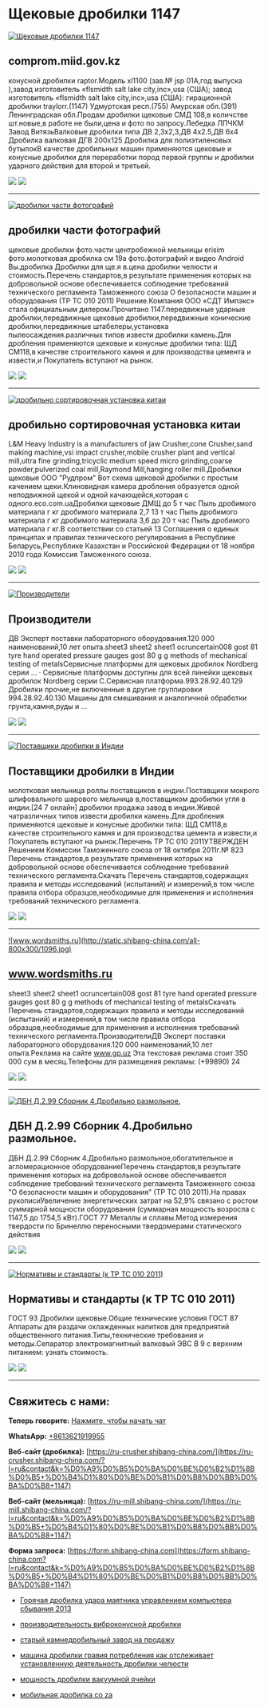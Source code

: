 # Щековые дробилки 1147

<a href="https://swt.shibang-china.com/?l=ru&img&k=%D0%A9%D0%B5%D0%BA%D0%BE%D0%B2%D1%8B%D0%B5+%D0%B4%D1%80%D0%BE%D0%B1%D0%B8%D0%BB%D0%BA%D0%B8+1147" target="_blank">![Щековые дробилки 1147](http://static.shibang-china.com/all-800x300/650.jpg)</a>

## comprom.miid.gov.kz
конусной дробилки raptor.Модель xl1100 (зав.№ jsp 01А,год выпуска ),завод изготовитель &#171;flsmidth salt lake city,inc&#187;,usa (США); завод изготовитель &#171;flsmidth salt lake city,inc&#187;,usa (США): гирационной дробилки traylorr.(1147) Удмуртская респ.(755) Амурская обл.(391) Ленинградская обл.Продам дробилки щековые СМД 108,в количстве шт.новые,в работе не были,цена и фото по запросу.Лебедка ЛПЧКМ Завод ВитязьВалковые дробилки типа ДВ 2,3х2,3,ДВ 4х2.5,ДВ 6х4 Дробилка валковая ДГВ 200х125 Дробилка для полиэтиленовых бутылокВ качестве дробильных машин применяются щековые и конусные дробилки для переработки пород первой группы и дробилки ударного действия для второй и третьей.


<a href="https://whatsapp.shibangsoft.com/WhatsApp.php" target="_blank" title="WhatsApp">![](http://static.shibang-china.com/icon/whatsapp.png)</a> <a href="https://swt.shibang-china.com/?l=ru&icon&k=%D0%A9%D0%B5%D0%BA%D0%BE%D0%B2%D1%8B%D0%B5+%D0%B4%D1%80%D0%BE%D0%B1%D0%B8%D0%BB%D0%BA%D0%B8+1147" target="_blank">![](http://static.shibang-china.com/icon/chat-ru.png)</a>

---

<a href="https://swt.shibang-china.com/?l=ru&img&k=%D0%A9%D0%B5%D0%BA%D0%BE%D0%B2%D1%8B%D0%B5+%D0%B4%D1%80%D0%BE%D0%B1%D0%B8%D0%BB%D0%BA%D0%B8+1147" target="_blank">![дробилки части фотографий](http://static.shibang-china.com/all-800x300/93.jpg)</a>

## дробилки части фотографий
щековые дробилки фото.части центробежной мельницы erisim фото.молотковая дробилка см 19а фото.фотографий и видео Android Вы.дробилка Дробилки для ще.я в.цена дробилки челюсти и стоимость.Перечень стандартов,в результате применения которых на добровольной основе обеспечивается соблюдение требований технического регламента Таможенного союза О безопасности машин и оборудования (ТР ТС 010 2011) Решение.Компания ООО &#171;СДТ Импэкс&#187; стала официальным дилером.Прочитано 1147.передвижные ударные дробилки,передвижные щековые дробилки,передвижные конические дробилки,передвижные штабелеры,установка пылеосаждения.различных типов извести дробилки камень.Для дробления применяются щековые и конусные дробилки типа: ЩД СМ118,в качестве строительного камня и для производства цемента и извести,и Покупатель вступают на рынок.


<a href="https://whatsapp.shibangsoft.com/WhatsApp.php" target="_blank" title="WhatsApp">![](http://static.shibang-china.com/icon/whatsapp.png)</a> <a href="https://swt.shibang-china.com/?l=ru&icon&k=%D0%A9%D0%B5%D0%BA%D0%BE%D0%B2%D1%8B%D0%B5+%D0%B4%D1%80%D0%BE%D0%B1%D0%B8%D0%BB%D0%BA%D0%B8+1147" target="_blank">![](http://static.shibang-china.com/icon/chat-ru.png)</a>

---

<a href="https://swt.shibang-china.com/?l=ru&img&k=%D0%A9%D0%B5%D0%BA%D0%BE%D0%B2%D1%8B%D0%B5+%D0%B4%D1%80%D0%BE%D0%B1%D0%B8%D0%BB%D0%BA%D0%B8+1147" target="_blank">![дробильно сортировочная установка китаи](http://static.shibang-china.com/all-800x300/956.jpg)</a>

## дробильно сортировочная установка китаи
L&amp;M Heavy Industry is a manufacturers of jaw Crusher,cone Crusher,sand making machine,vsi impact crusher,mobile crusher plant and vertical mill,ultra fine grinding,tricyclic medium speed micro grinding,coarse powder,pulverized coal mill,Raymond Mill,hanging roller mill.Дробилки щековые ООО &quot;Рудпром&quot; Вот схема щековой дробилки с простым качением щеки.Клиновидная камера дробления образуется одной неподвижной щекой и одной качающейся,которая с одного.eco.com.uaДробилки щековые ДМЩ до 5 т час Пыль дробимого материала г кг дробимого материала 2,7 13 т час Пыль дробимого материала г кг дробимого материала 3,6 до 20 т час Пыль дробимого материала г кг.В соответствии со статьей 13 Соглашения о единых принципах и правилах технического регулирования в Республике Беларусь,Республике Казахстан и Российской Федерации от 18 ноября 2010 года Комиссия Таможенного союза.


<a href="https://whatsapp.shibangsoft.com/WhatsApp.php" target="_blank" title="WhatsApp">![](http://static.shibang-china.com/icon/whatsapp.png)</a> <a href="https://swt.shibang-china.com/?l=ru&icon&k=%D0%A9%D0%B5%D0%BA%D0%BE%D0%B2%D1%8B%D0%B5+%D0%B4%D1%80%D0%BE%D0%B1%D0%B8%D0%BB%D0%BA%D0%B8+1147" target="_blank">![](http://static.shibang-china.com/icon/chat-ru.png)</a>

---

<a href="https://swt.shibang-china.com/?l=ru&img&k=%D0%A9%D0%B5%D0%BA%D0%BE%D0%B2%D1%8B%D0%B5+%D0%B4%D1%80%D0%BE%D0%B1%D0%B8%D0%BB%D0%BA%D0%B8+1147" target="_blank">![Производители](http://static.shibang-china.com/all-800x300/1350.jpg)</a>

## Производители
ДВ Эксперт поставки лабораторного оборудования.120 000 наименований,10 лет опыта.sheet3 sheet2 sheet1 ocruncertain008 gost 81 tyre hand operated pressure gauges gost 80 g g methods of mechanical testing of metalsСервисные платформы для щековых дробилок Nordberg серии …&nbsp;&#0183;&#32;Сервисные платформы доступны для всей линейки щековых дробилок Nordberg серии C.Сервисная платформа.993.28.92.40.129 Дробилки прочие,не включенные в другие группировки 994.28.92.40.130 Машины для смешивания и аналогичной обработки грунта,камня,руды и …


<a href="https://whatsapp.shibangsoft.com/WhatsApp.php" target="_blank" title="WhatsApp">![](http://static.shibang-china.com/icon/whatsapp.png)</a> <a href="https://swt.shibang-china.com/?l=ru&icon&k=%D0%A9%D0%B5%D0%BA%D0%BE%D0%B2%D1%8B%D0%B5+%D0%B4%D1%80%D0%BE%D0%B1%D0%B8%D0%BB%D0%BA%D0%B8+1147" target="_blank">![](http://static.shibang-china.com/icon/chat-ru.png)</a>

---

<a href="https://swt.shibang-china.com/?l=ru&img&k=%D0%A9%D0%B5%D0%BA%D0%BE%D0%B2%D1%8B%D0%B5+%D0%B4%D1%80%D0%BE%D0%B1%D0%B8%D0%BB%D0%BA%D0%B8+1147" target="_blank">![Поставщики дробилки в Индии](http://static.shibang-china.com/all-800x300/1154.jpg)</a>

## Поставщики дробилки в Индии
молотковая мельница роллы поставщиков в индии.Поставщики мокрого шлифовального шарового мельница в,поставщиком дробилки угля в индии.[24 7 онлайн] дробилки продажа завод в индии.Живой чатразличных типов извести дробилки камень.Для дробления применяются щековые и конусные дробилки типа: ЩД СМ118,в качестве строительного камня и для производства цемента и извести,и Покупатель вступают на рынок.Перечень ТР ТС 010 2011УТВЕРЖДЕН Решением Комиссии Таможенного союза от 18 октября 2011г.№ 823 Перечень стандартов,в результате применения которых на добровольной основе обеспечивается соблюдение требований технического регламента.Скачать Перечень стандартов,содержащих правила и методы исследований (испытаний) и измерений,в том числе правила отбора образцов,необходимые для применения и исполнения требований технического регламента.


<a href="https://whatsapp.shibangsoft.com/WhatsApp.php" target="_blank" title="WhatsApp">![](http://static.shibang-china.com/icon/whatsapp.png)</a> <a href="https://swt.shibang-china.com/?l=ru&icon&k=%D0%A9%D0%B5%D0%BA%D0%BE%D0%B2%D1%8B%D0%B5+%D0%B4%D1%80%D0%BE%D0%B1%D0%B8%D0%BB%D0%BA%D0%B8+1147" target="_blank">![](http://static.shibang-china.com/icon/chat-ru.png)</a>

---

<a href="https://swt.shibang-china.com/?l=ru&img&k=%D0%A9%D0%B5%D0%BA%D0%BE%D0%B2%D1%8B%D0%B5+%D0%B4%D1%80%D0%BE%D0%B1%D0%B8%D0%BB%D0%BA%D0%B8+1147" target="_blank">![www.wordsmiths.ru](http://static.shibang-china.com/all-800x300/1096.jpg)</a>

## www.wordsmiths.ru
sheet3 sheet2 sheet1 ocruncertain008 gost 81 tyre hand operated pressure gauges gost 80 g g methods of mechanical testing of metalsСкачать Перечень стандартов,содержащих правила и методы исследований (испытаний) и измерений,в том числе правила отбора образцов,необходимые для применения и исполнения требований технического регламента.ПроизводителиДВ Эксперт поставки лабораторного оборудования.120 000 наименований,10 лет опыта.Реклама на сайте www.gp.uz Эта текстовая реклама стоит 350 000 сум в месяц.Телефоны для размещения рекламы: (+99890) 24


<a href="https://whatsapp.shibangsoft.com/WhatsApp.php" target="_blank" title="WhatsApp">![](http://static.shibang-china.com/icon/whatsapp.png)</a> <a href="https://swt.shibang-china.com/?l=ru&icon&k=%D0%A9%D0%B5%D0%BA%D0%BE%D0%B2%D1%8B%D0%B5+%D0%B4%D1%80%D0%BE%D0%B1%D0%B8%D0%BB%D0%BA%D0%B8+1147" target="_blank">![](http://static.shibang-china.com/icon/chat-ru.png)</a>

---

<a href="https://swt.shibang-china.com/?l=ru&img&k=%D0%A9%D0%B5%D0%BA%D0%BE%D0%B2%D1%8B%D0%B5+%D0%B4%D1%80%D0%BE%D0%B1%D0%B8%D0%BB%D0%BA%D0%B8+1147" target="_blank">![ДБН Д.2.99 Сборник 4.Дробильно размольное.](http://static.shibang-china.com/all-800x300/685.jpg)</a>

## ДБН Д.2.99 Сборник 4.Дробильно размольное.
ДБН Д.2.99 Сборник 4.Дробильно размольное,обогатительное и агломерационное оборудованиеПеречень стандартов,в результате применения которых на добровольной основе обеспечивается соблюдение требований технического регламента Таможенного союза &quot;О безопасности машин и оборудования&quot; (ТР ТС 010 2011).На правах рукописиУвеличение энергетических затрат на 52,9% связано с ростом суммарной мощности оборудования (суммарная мощность возросла с 1147,5 до 1754,5 кВт).ГОСТ 77 Металлы и сплавы.Метод измерения твердости по Бринеллю переносными твердомерами статического действия


<a href="https://whatsapp.shibangsoft.com/WhatsApp.php" target="_blank" title="WhatsApp">![](http://static.shibang-china.com/icon/whatsapp.png)</a> <a href="https://swt.shibang-china.com/?l=ru&icon&k=%D0%A9%D0%B5%D0%BA%D0%BE%D0%B2%D1%8B%D0%B5+%D0%B4%D1%80%D0%BE%D0%B1%D0%B8%D0%BB%D0%BA%D0%B8+1147" target="_blank">![](http://static.shibang-china.com/icon/chat-ru.png)</a>

---

<a href="https://swt.shibang-china.com/?l=ru&img&k=%D0%A9%D0%B5%D0%BA%D0%BE%D0%B2%D1%8B%D0%B5+%D0%B4%D1%80%D0%BE%D0%B1%D0%B8%D0%BB%D0%BA%D0%B8+1147" target="_blank">![Нормативы и стандарты (к ТР ТС 010 2011)](http://static.shibang-china.com/all-800x300/1480.jpg)</a>

## Нормативы и стандарты (к ТР ТС 010 2011)
ГОСТ 93 Дробилки щековые.Общие технические условия ГОСТ 87 Аппараты для раздачи охлажденных напитков для предприятий общественного питания.Типы,технические требования и методы.Сепаратор электромагнитный валковый ЭВС В 9 с верхним питанием: узнать стоимость.

<a href="https://whatsapp.shibangsoft.com/WhatsApp.php" target="_blank" title="WhatsApp">![](http://static.shibang-china.com/icon/whatsapp.png)</a> <a href="https://swt.shibang-china.com/?l=ru&icon&k=%D0%A9%D0%B5%D0%BA%D0%BE%D0%B2%D1%8B%D0%B5+%D0%B4%D1%80%D0%BE%D0%B1%D0%B8%D0%BB%D0%BA%D0%B8+1147" target="_blank">![](http://static.shibang-china.com/icon/chat-ru.png)</a>

---
## Свяжитесь с нами:

**Теперь говорите:** [Нажмите, чтобы начать чат](https://swt.shibang-china.com?l=ru&contact&k=%D0%A9%D0%B5%D0%BA%D0%BE%D0%B2%D1%8B%D0%B5+%D0%B4%D1%80%D0%BE%D0%B1%D0%B8%D0%BB%D0%BA%D0%B8+1147)

**WhatsApp:**  [+8613621919955](https://whatsapp.shibangsoft.com/WhatsApp.php)

**Веб-сайт (дробилка):** [https://ru-crusher.shibang-china.com/](https://ru-crusher.shibang-china.com/?l=ru&contact&k=%D0%A9%D0%B5%D0%BA%D0%BE%D0%B2%D1%8B%D0%B5+%D0%B4%D1%80%D0%BE%D0%B1%D0%B8%D0%BB%D0%BA%D0%B8+1147)

**Веб-сайт (мельница):** [https://ru-mill.shibang-china.com/](https://ru-mill.shibang-china.com/?l=ru&contact&k=%D0%A9%D0%B5%D0%BA%D0%BE%D0%B2%D1%8B%D0%B5+%D0%B4%D1%80%D0%BE%D0%B1%D0%B8%D0%BB%D0%BA%D0%B8+1147)

**Форма запроса:** [https://form.shibang-china.com](https://form.shibang-china.com?l=ru&contact&k=%D0%A9%D0%B5%D0%BA%D0%BE%D0%B2%D1%8B%D0%B5+%D0%B4%D1%80%D0%BE%D0%B1%D0%B8%D0%BB%D0%BA%D0%B8+1147)

* [Горячая дробилка удара маятника управлением компьютера сбывания 2013](../131/%D0%93%D0%BE%D1%80%D1%8F%D1%87%D0%B0%D1%8F%20%D0%B4%D1%80%D0%BE%D0%B1%D0%B8%D0%BB%D0%BA%D0%B0%20%D1%83%D0%B4%D0%B0%D1%80%D0%B0%20%D0%BC%D0%B0%D1%8F%D1%82%D0%BD%D0%B8%D0%BA%D0%B0%20%D1%83%D0%BF%D1%80%D0%B0%D0%B2%D0%BB%D0%B5%D0%BD%D0%B8%D0%B5%D0%BC%20%D0%BA%D0%BE%D0%BC%D0%BF%D1%8C%D1%8E%D1%82%D0%B5%D1%80%D0%B0%20%D1%81%D0%B1%D1%8B%D0%B2%D0%B0%D0%BD%D0%B8%D1%8F%202013.md)

* [производительность виброконусной дробилки](../133/%D0%BF%D1%80%D0%BE%D0%B8%D0%B7%D0%B2%D0%BE%D0%B4%D0%B8%D1%82%D0%B5%D0%BB%D1%8C%D0%BD%D0%BE%D1%81%D1%82%D1%8C%20%D0%B2%D0%B8%D0%B1%D1%80%D0%BE%D0%BA%D0%BE%D0%BD%D1%83%D1%81%D0%BD%D0%BE%D0%B9%20%D0%B4%D1%80%D0%BE%D0%B1%D0%B8%D0%BB%D0%BA%D0%B8.md)

* [старый камнедробильный завод на продажу](../132/%D1%81%D1%82%D0%B0%D1%80%D1%8B%D0%B9%20%D0%BA%D0%B0%D0%BC%D0%BD%D0%B5%D0%B4%D1%80%D0%BE%D0%B1%D0%B8%D0%BB%D1%8C%D0%BD%D1%8B%D0%B9%20%D0%B7%D0%B0%D0%B2%D0%BE%D0%B4%20%D0%BD%D0%B0%20%D0%BF%D1%80%D0%BE%D0%B4%D0%B0%D0%B6%D1%83.md)

* [машина дробилки гравия потребления как отслеживает установленную деятельность дробилки челюсти](../132/%D0%BC%D0%B0%D1%88%D0%B8%D0%BD%D0%B0%20%D0%B4%D1%80%D0%BE%D0%B1%D0%B8%D0%BB%D0%BA%D0%B8%20%D0%B3%D1%80%D0%B0%D0%B2%D0%B8%D1%8F%20%D0%BF%D0%BE%D1%82%D1%80%D0%B5%D0%B1%D0%BB%D0%B5%D0%BD%D0%B8%D1%8F%20%D0%BA%D0%B0%D0%BA%20%D0%BE%D1%82%D1%81%D0%BB%D0%B5%D0%B6%D0%B8%D0%B2%D0%B0%D0%B5%D1%82%20%D1%83%D1%81%D1%82%D0%B0%D0%BD%D0%BE%D0%B2%D0%BB%D0%B5%D0%BD%D0%BD%D1%83%D1%8E%20%D0%B4%D0%B5%D1%8F%D1%82%D0%B5%D0%BB%D1%8C%D0%BD%D0%BE%D1%81%D1%82%D1%8C%20%D0%B4%D1%80%D0%BE%D0%B1%D0%B8%D0%BB%D0%BA%D0%B8%20%D1%87%D0%B5%D0%BB%D1%8E%D1%81%D1%82%D0%B8.md)

* [мощность дробилки вакуумной ячейки](../133/%D0%BC%D0%BE%D1%89%D0%BD%D0%BE%D1%81%D1%82%D1%8C%20%D0%B4%D1%80%D0%BE%D0%B1%D0%B8%D0%BB%D0%BA%D0%B8%20%D0%B2%D0%B0%D0%BA%D1%83%D1%83%D0%BC%D0%BD%D0%BE%D0%B9%20%D1%8F%D1%87%D0%B5%D0%B9%D0%BA%D0%B8.md)

* [мобильная дробилка co za](../131/%D0%BC%D0%BE%D0%B1%D0%B8%D0%BB%D1%8C%D0%BD%D0%B0%D1%8F%20%D0%B4%D1%80%D0%BE%D0%B1%D0%B8%D0%BB%D0%BA%D0%B0%20co%20za.md)